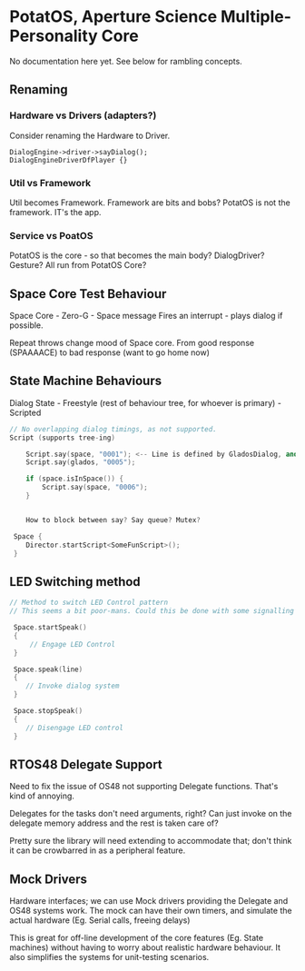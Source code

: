 # PotatOS, Aperture Science Multiple-Personality Core

No documentation here yet. See below for rambling concepts.

## Renaming

### Hardware vs Drivers (adapters?)

Consider renaming the Hardware to Driver.

```
DialogEngine->driver->sayDialog();
DialogEngineDriverDfPlayer {}
```

### Util vs Framework

Util becomes Framework. Framework are bits and bobs?
PotatOS is not the framework. IT's the app.

### Service vs PoatOS

PotatOS is the core - so that becomes the main body?
 DialogDriver? Gesture? All run from PotatOS Core?


## Space Core Test Behaviour

Space Core - Zero-G - Space message
Fires an interrupt - plays dialog if possible.

Repeat throws change mood of Space core. From good response (SPAAAACE) to bad response (want to go home now)


## State Machine Behaviours

Dialog State
    - Freestyle (rest of behaviour tree, for whoever is primary)
    - Scripted

```cpp
// No overlapping dialog timings, as not supported.
Script (supports tree-ing)

    Script.say(space, "0001"); <-- Line is defined by GladosDialog, and fed to the entity?
    Script.say(glados, "0005");

    if (space.isInSpace()) {
        Script.say(space, "0006");
    }


    How to block between say? Say queue? Mutex?

 Space {
    Director.startScript<SomeFunScript>();
 }
```

## LED Switching method

```cpp
// Method to switch LED Control pattern
// This seems a bit poor-mans. Could this be done with some signalling system at the Dialog level?

 Space.startSpeak()
 {
     // Engage LED Control
 }

 Space.speak(line)
 {
    // Invoke dialog system
 }

 Space.stopSpeak()
 {
    // Disengage LED control
 }
```

## RTOS48 Delegate Support

Need to fix the issue of OS48 not supporting Delegate functions. That's kind of annoying.

Delegates for the tasks don't need arguments, right? Can just invoke on the delegate memory address
and the rest is taken care of?

Pretty sure the library will need extending to accommodate that; don't think it can be
crowbarred in as a peripheral feature.

## Mock Drivers

Hardware interfaces; we can use Mock drivers providing the Delegate and OS48 systems work.
The mock can have their own timers, and simulate the actual hardware (Eg. Serial calls, freeing delays)

This is great for off-line development of the core features (Eg. State machines) without having
to worry about realistic hardware behaviour. It also simplifies the systems for unit-testing
scenarios.
